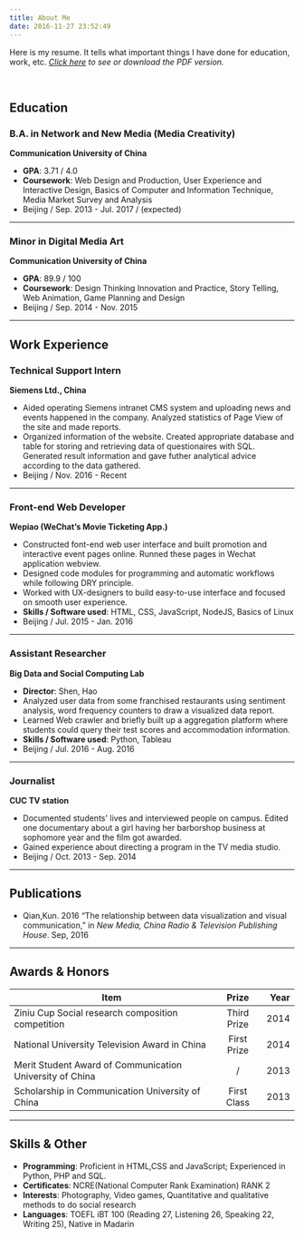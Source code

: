 ```yaml
---
title: About Me
date: 2016-11-27 23:52:49
---
```

Here is my resume. It tells what important things I have done for education, work, etc.
_[Click here](http://ohb3bc1mm.bkt.gdipper.com/5.pdf) to see or download the PDF version._

<br />

<span class="octicon octicon-mortar-board" style="font-size: 1.75em;"></span> Education
------
### B.A. in Network and New Media (Media Creativity)
__Communication University of China__
* __GPA__: 3.71 / 4.0
* __Coursework__: Web Design and Production, User Experience and Interactive Design, Basics of Computer and Information Technique, Media Market Survey and Analysis
* Beijing / Sep. 2013 - Jul. 2017 / (expected)

******

### Minor in Digital Media Art
__Communication University of China__
* __GPA__: 89.9 / 100
* __Coursework__: Design Thinking Innovation and Practice, Story Telling, Web Animation, Game Planning and Design
* Beijing / Sep. 2014 - Nov. 2015

******

<span class="octicon octicon-briefcase" style="font-size: 1.75em;"></span> Work Experience
------
### Technical Support Intern
__Siemens Ltd., China__
* Aided operating Siemens intranet CMS system and uploading news and events happened in the company. Analyzed  statistics of Page View of the site and made reports.
* Organized information of the website. Created appropriate database and table for storing and retrieving data of questionaires with SQL. Generated result information and gave futher analytical advice according to the data gathered.
* Beijing / Nov. 2016 - Recent

******

### Front-end Web Developer
__Wepiao (WeChat’s Movie Ticketing App.)__
* Constructed font-end web user interface and built promotion and interactive event pages online. Runned these pages in Wechat application webview.
* Designed code modules for programming and automatic workflows while following DRY principle.
* Worked with UX-designers to build easy-to-use interface and focused on smooth user experience.
* __Skills / Software used__: HTML, CSS, JavaScript, NodeJS, Basics of Linux
* Beijing / Jul. 2015 - Jan. 2016

******

### Assistant Researcher
__Big Data and Social Computing Lab__
* __Director__: Shen, Hao
* Analyzed user data from some franchised restaurants using sentiment analysis, word frequency counters to draw a visualized data report.
* Learned Web crawler and briefly built up a aggregation platform where students could query their test scores and accommodation information.
* __Skills / Software used__: Python, Tableau
* Beijing / Jul. 2016 - Aug. 2016

******

### Journalist
__CUC TV station__
* Documented students' lives and interviewed people on campus. Edited one documentary about a girl having her barborshop business at sophomore year and the film got awarded.
* Gained experience about directing a program in the TV media studio.
* Beijing / Oct. 2013 - Sep. 2014

******

<span class="octicon octicon-book" style="font-size: 1.75em;"></span> Publications
------
* Qian,Kun. 2016 “The relationship between data visualization and visual communication,” in _New Media, China Radio & Television Publishing House_. Sep, 2016

******

<span class="octicon octicon-gift" style="font-size: 1.75em;"></span> Awards & Honors
------
| Item          | Prize         | Year  |
| ------------- |:-------------:| -----:|
| Ziniu Cup Social research composition competition        | Third Prize | 2014 |
| National University Television Award in China            | First Prize | 2014 |
| Merit Student Award of Communication University of China |       /     | 2013 |
| Scholarship in Communication University of China         | First Class | 2013 |

******

<span class="octicon octicon-tools" style="font-size: 1.75em;"></span> Skills & Other
------
* __Programming__: Proficient in HTML,CSS and JavaScript; Experienced in Python, PHP and SQL.
* __Certificates__: NCRE(National Computer Rank Examination) RANK 2
* __Interests__: Photography, Video games, Quantitative and qualitative methods to do social research
* __Languages__: TOEFL iBT 100 (Reading 27, Listening 26, Speaking 22, Writing 25), Native in Madarin

<br />
<br />
